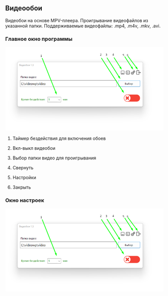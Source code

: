 ## Видеообои
Видеобои на основе MPV-плеера.
Проигрывание видеофайлов из указанной папки. Поддерживаемые видеофайлы: .mp4, .m4v, .mkv, .avi.

### Главное окно программы
![Главное окно программы](/images/Screenshot_1.png)

1. Таймер бездействия для включения обоев

2. Вкл-выкл видеобои

3. Выбор папки видео для проигрывания

4. Свернуть

5. Настройки

6. Закрыть

### Окно настроек
![Окно настроек](/images/Screenshot_1.png)

